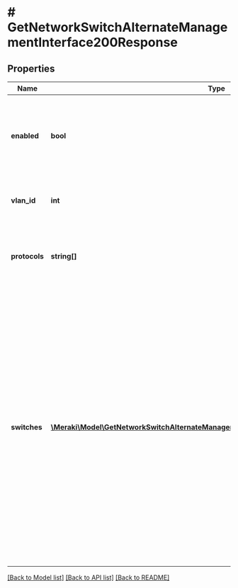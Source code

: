 # # GetNetworkSwitchAlternateManagementInterface200Response

## Properties

Name | Type | Description | Notes
------------ | ------------- | ------------- | -------------
**enabled** | **bool** | Boolean value to enable or disable AMI configuration. If enabled, VLAN and protocols must be set | [optional]
**vlan_id** | **int** | Alternate management VLAN, must be between 1 and 4094 | [optional]
**protocols** | **string[]** | Can be one or more of the following values: &#39;radius&#39;, &#39;snmp&#39; or &#39;syslog&#39; | [optional]
**switches** | [**\Meraki\Model\GetNetworkSwitchAlternateManagementInterface200ResponseSwitchesInner[]**](GetNetworkSwitchAlternateManagementInterface200ResponseSwitchesInner.md) | Array of switch serial number and IP assignment. If parameter is present, it cannot have empty body. Note: switches parameter is not applicable for template networks, in other words, do not put &#39;switches&#39; in the body when updating template networks. Also, an empty &#39;switches&#39; array will remove all previous assignments | [optional]

[[Back to Model list]](../../README.md#models) [[Back to API list]](../../README.md#endpoints) [[Back to README]](../../README.md)
